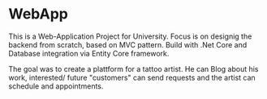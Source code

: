 # WebApp
 This is a Web-Application Project for University. Focus is on designig the backend from scratch, based on MVC pattern.
 Build with .Net Core and Database integration via Entity Core framework. 
 
 The goal was to create a plattform for a tattoo artist. He can Blog about his work, interested/ future "customers" can send requests and the artist can schedule and appointments. 
 
 
